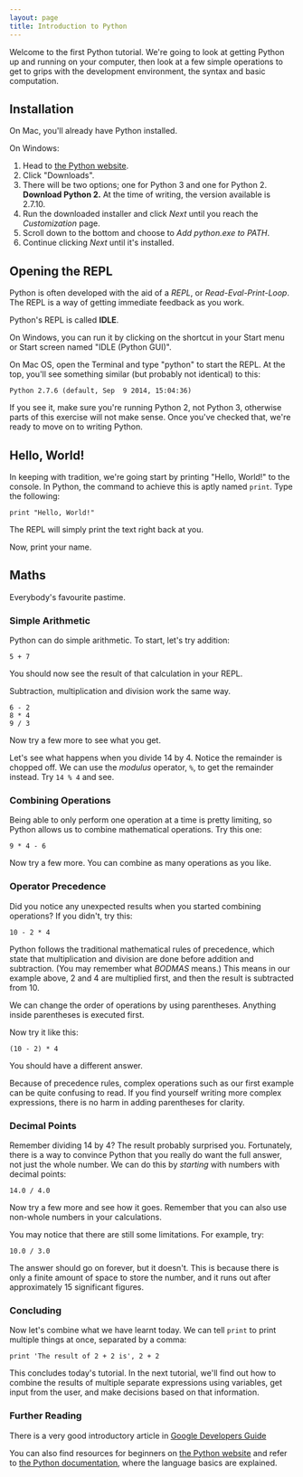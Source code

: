 ```yaml
---
layout: page
title: Introduction to Python
---
```


Welcome to the first Python tutorial. We're going to look at getting Python up and running on your computer, then look at a few simple operations to get to grips with the development environment, the syntax and basic computation.

## Installation

On Mac, you'll already have Python installed.

On Windows:

1. Head to [the Python website](https://www.python.org/).
2. Click "Downloads".
3. There will be two options; one for Python 3 and one for Python 2. **Download Python 2.** At the time of writing, the version available is 2.7.10.
4. Run the downloaded installer and click *Next* until you reach the *Customization* page.
5. Scroll down to the bottom and choose to *Add python.exe to PATH*.
6. Continue clicking *Next* until it's installed.

## Opening the REPL

Python is often developed with the aid of a *REPL*, or *Read-Eval-Print-Loop*. The REPL is a way of getting immediate feedback as you work.

Python's REPL is called **IDLE**.

On Windows, you can run it by clicking on the shortcut in your Start menu or Start screen named "IDLE (Python GUI)".

On Mac OS, open the Terminal and type "python" to start the REPL. At the top, you'll see something similar (but probably not identical) to this:

    Python 2.7.6 (default, Sep  9 2014, 15:04:36)

If you see it, make sure you're running Python 2, not Python 3, otherwise parts of this exercise will not make sense. Once you've checked that, we're ready to move on to writing Python.

## Hello, World!

In keeping with tradition, we're going start by printing "Hello, World!" to the console. In Python, the command to achieve this is aptly named `print`. Type the following:

    print "Hello, World!"

The REPL will simply print the text right back at you.

Now, print your name.

## Maths

Everybody's favourite pastime.

### Simple Arithmetic

Python can do simple arithmetic. To start, let's try addition:

    5 + 7

You should now see the result of that calculation in your REPL.

Subtraction, multiplication and division work the same way.

    6 - 2
    8 * 4
    9 / 3

Now try a few more to see what you get.

Let's see what happens when you divide 14 by 4. Notice the remainder is chopped off. We can use the *modulus* operator, `%`, to get the remainder instead. Try `14 % 4` and see.

### Combining Operations

Being able to only perform one operation at a time is pretty limiting, so Python allows us to combine mathematical operations. Try this one:

    9 * 4 - 6

Now try a few more. You can combine as many operations as you like.

### Operator Precedence

Did you notice any unexpected results when you started combining operations? If you didn't, try this:

    10 - 2 * 4

Python follows the traditional mathematical rules of precedence, which state that multiplication and division are done before addition and subtraction. (You may remember what *BODMAS* means.) This means in our example above, 2 and 4 are multiplied first, and then the result is subtracted from 10.

We can change the order of operations by using parentheses. Anything inside parentheses is executed first.

Now try it like this:

    (10 - 2) * 4

You should have a different answer.

Because of precedence rules, complex operations such as our first example can be quite confusing to read. If you find yourself writing more complex expressions, there is no harm in adding parentheses for clarity.

### Decimal Points

Remember dividing 14 by 4? The result probably surprised you. Fortunately, there is a way to convince Python that you really do want the full answer, not just the whole number. We can do this by *starting* with numbers with decimal points:

    14.0 / 4.0

Now try a few more and see how it goes. Remember that you can also use non-whole numbers in your calculations.

You may notice that there are still some limitations. For example, try:

    10.0 / 3.0

The answer should go on forever, but it doesn't. This is because there is only a finite amount of space to store the number, and it runs out after approximately 15 significant figures.

### Concluding

Now let's combine what we have learnt today. We can tell `print` to print multiple things at once, separated by a comma:

    print 'The result of 2 + 2 is', 2 + 2

This concludes today's tutorial. In the next tutorial, we'll find out how to combine the results of multiple separate expressions using variables, get input from the user, and make decisions based on that information.

### Further Reading

There is a very good introductory article in [Google Developers Guide](https://developers.google.com/edu/python/introduction)

You can also find resources for beginners on [the Python website](https://www.python.org/about/gettingstarted/) and refer to [the Python documentation](https://docs.python.org/2/tutorial/introduction.html), where the language basics are explained.
